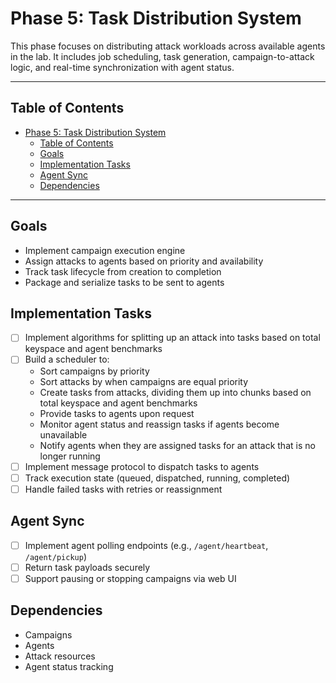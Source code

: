# Phase 5: Task Distribution System

This phase focuses on distributing attack workloads across available agents in the lab. It includes job scheduling, task generation, campaign-to-attack logic, and real-time synchronization with agent status.

---

## Table of Contents

<!-- mdformat-toc start --slug=github --no-anchors --maxlevel=2 --minlevel=1 -->

- [Phase 5: Task Distribution System](#phase-5-task-distribution-system)
  - [Table of Contents](#table-of-contents)
  - [Goals](#goals)
  - [Implementation Tasks](#implementation-tasks)
  - [Agent Sync](#agent-sync)
  - [Dependencies](#dependencies)

<!-- mdformat-toc end -->

---

## Goals

- Implement campaign execution engine
- Assign attacks to agents based on priority and availability
- Track task lifecycle from creation to completion
- Package and serialize tasks to be sent to agents

## Implementation Tasks

- [ ] Implement algorithms for splitting up an attack into tasks based on total keyspace and agent benchmarks
- [ ] Build a scheduler to:
  - Sort campaigns by priority
  - Sort attacks by when campaigns are equal priority
  - Create tasks from attacks, dividing them up into chunks based on total keyspace and agent benchmarks
  - Provide tasks to agents upon request
  - Monitor agent status and reassign tasks if agents become unavailable
  - Notify agents when they are assigned tasks for an attack that is no longer running
- [ ] Implement message protocol to dispatch tasks to agents
- [ ] Track execution state (queued, dispatched, running, completed)
- [ ] Handle failed tasks with retries or reassignment

## Agent Sync

- [ ] Implement agent polling endpoints (e.g., `/agent/heartbeat`, `/agent/pickup`)
- [ ] Return task payloads securely
- [ ] Support pausing or stopping campaigns via web UI

## Dependencies

- Campaigns
- Agents
- Attack resources
- Agent status tracking
